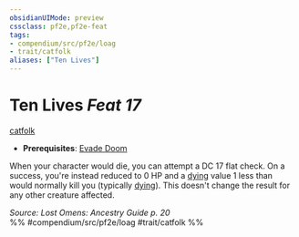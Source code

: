 ```yaml
---
obsidianUIMode: preview
cssclass: pf2e,pf2e-feat
tags:
- compendium/src/pf2e/loag
- trait/catfolk
aliases: ["Ten Lives"]
---
```

# Ten Lives  *Feat 17*  
[catfolk](../../rules/traits/catfolk-b1.md)  

- **Prerequisites**: [Evade Doom](evade-doom-loag.md)

When your character would die, you can attempt a DC 17 flat check. On a success, you're instead reduced to 0 HP and a [dying](../../rules/conditions.md#Dying) value 1 less than would normally kill you (typically [dying](../../rules/conditions.md#Dying)). This doesn't change the result for any other creature affected.

*Source: Lost Omens: Ancestry Guide p. 20*  
%% #compendium/src/pf2e/loag #trait/catfolk %%